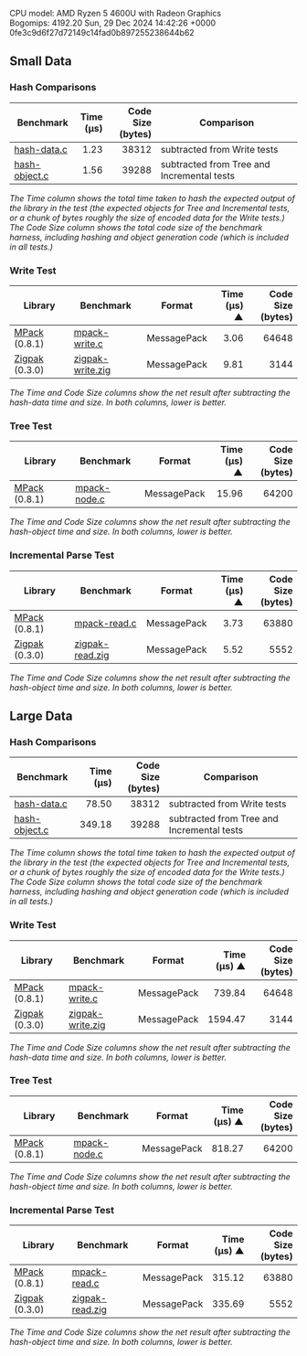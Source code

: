 
CPU model: AMD Ryzen 5 4600U with Radeon Graphics  
Bogomips: 4192.20
Sun, 29 Dec 2024 14:42:26 +0000
0fe3c9d6f27d72149c14fad0b897255238644b62

[mpack]: https://github.com/ludocode/mpack
[cmp]: https://github.com/camgunz/cmp
[msgpack]: https://github.com/msgpack/msgpack-c
[rapidjson]: http://rapidjson.org/
[yajl]: http://lloyd.github.io/yajl/
[libbson]: https://github.com/mongodb/libbson
[binn]: https://github.com/liteserver/binn
[jansson]: http://www.digip.org/jansson/
[json-parser-lib]: https://github.com/udp/json-parser
[json-builder-lib]: https://github.com/udp/json-builder
[ubj]: https://github.com/Steve132/ubj
[mongo-cxx]: https://github.com/mongodb/mongo-cxx-driver
[zigpak]: https://github.com/thislight/zigpak

[hash-object]: https://github.com/ludocode/schemaless-benchmarks/blob/master//src/src/hash/hash-object.c
[hash-data]: https://github.com/ludocode/schemaless-benchmarks/blob/master//src/src/hash/hash-data.c
[mpack-write]: https://github.com/ludocode/schemaless-benchmarks/blob/master//src/src/mpack/mpack-write.c
[mpack-read]: https://github.com/ludocode/schemaless-benchmarks/blob/master//src/src/mpack/mpack-read.c
[mpack-node]: https://github.com/ludocode/schemaless-benchmarks/blob/master//src/src/mpack/mpack-node.c
[mpack-tracking-write]: https://github.com/ludocode/schemaless-benchmarks/blob/master//src/src/mpack/mpack-write.c
[mpack-tracking-read]: https://github.com/ludocode/schemaless-benchmarks/blob/master//src/src/mpack/mpack-read.c
[mpack-utf8-read]: https://github.com/ludocode/schemaless-benchmarks/blob/master//src/src/mpack/mpack-read.c
[mpack-utf8-node]: https://github.com/ludocode/schemaless-benchmarks/blob/master//src/src/mpack/mpack-node.c
[zigpak-read]: https://github.com/ludocode/schemaless-benchmarks/blob/master/src/zigpak/zigpak-read.zig
[zigpak-write]: https://github.com/ludocode/schemaless-benchmarks/blob/master/src/zigpak/zigpak-write.zig

## Small Data


### Hash Comparisons

| Benchmark | Time<br>(μs) | Code Size<br>(bytes) | Comparison |
|----|---:|---:|----|
| [hash-data.c][hash-data] | 1.23 | 38312 | subtracted from Write tests |
| [hash-object.c][hash-object] | 1.56 | 39288 | subtracted from Tree and Incremental tests |


_The Time column shows the total time taken to hash the expected output of the library in the test (the expected objects for Tree and Incremental tests, or a chunk of bytes roughly the size of encoded data for the Write tests.) The Code Size column shows the total code size of the benchmark harness, including hashing and object generation code (which is included in all tests.)_



### Write Test

| Library | Benchmark | Format | Time<br>(μs) ▲ | Code Size<br>(bytes) |
|----|----|----|---:|---:|
| [MPack][mpack] (0.8.1) | [mpack-write.c][mpack-write] | MessagePack | 3.06 | 64648 |
| [Zigpak][zigpak] (0.3.0) | [zigpak-write.zig][zigpak-write] | MessagePack | 9.81 | 3144 |



_The Time and Code Size columns show the net result after subtracting the hash-data time and size. In both columns, lower is better._



### Tree Test

| Library | Benchmark | Format | Time<br>(μs) ▲ | Code Size<br>(bytes) |
|----|----|----|---:|---:|
| [MPack][mpack] (0.8.1) | [mpack-node.c][mpack-node] | MessagePack | 15.96 | 64200 |



_The Time and Code Size columns show the net result after subtracting the hash-object time and size. In both columns, lower is better._



### Incremental Parse Test

| Library | Benchmark | Format | Time<br>(μs) ▲ | Code Size<br>(bytes) |
|----|----|----|---:|---:|
| [MPack][mpack] (0.8.1) | [mpack-read.c][mpack-read] | MessagePack | 3.73 | 63880 |
| [Zigpak][zigpak] (0.3.0) | [zigpak-read.zig][zigpak-read] | MessagePack | 5.52 | 5552 |



_The Time and Code Size columns show the net result after subtracting the hash-object time and size. In both columns, lower is better._


## Large Data


### Hash Comparisons

| Benchmark | Time<br>(μs) | Code Size<br>(bytes) | Comparison |
|----|---:|---:|----|
| [hash-data.c][hash-data] | 78.50 | 38312 | subtracted from Write tests |
| [hash-object.c][hash-object] | 349.18 | 39288 | subtracted from Tree and Incremental tests |


_The Time column shows the total time taken to hash the expected output of the library in the test (the expected objects for Tree and Incremental tests, or a chunk of bytes roughly the size of encoded data for the Write tests.) The Code Size column shows the total code size of the benchmark harness, including hashing and object generation code (which is included in all tests.)_



### Write Test

| Library | Benchmark | Format | Time<br>(μs) ▲ | Code Size<br>(bytes) |
|----|----|----|---:|---:|
| [MPack][mpack] (0.8.1) | [mpack-write.c][mpack-write] | MessagePack | 739.84 | 64648 |
| [Zigpak][zigpak] (0.3.0) | [zigpak-write.zig][zigpak-write] | MessagePack | 1594.47 | 3144 |



_The Time and Code Size columns show the net result after subtracting the hash-data time and size. In both columns, lower is better._



### Tree Test

| Library | Benchmark | Format | Time<br>(μs) ▲ | Code Size<br>(bytes) |
|----|----|----|---:|---:|
| [MPack][mpack] (0.8.1) | [mpack-node.c][mpack-node] | MessagePack | 818.27 | 64200 |



_The Time and Code Size columns show the net result after subtracting the hash-object time and size. In both columns, lower is better._



### Incremental Parse Test

| Library | Benchmark | Format | Time<br>(μs) ▲ | Code Size<br>(bytes) |
|----|----|----|---:|---:|
| [MPack][mpack] (0.8.1) | [mpack-read.c][mpack-read] | MessagePack | 315.12 | 63880 |
| [Zigpak][zigpak] (0.3.0) | [zigpak-read.zig][zigpak-read] | MessagePack | 335.69 | 5552 |



_The Time and Code Size columns show the net result after subtracting the hash-object time and size. In both columns, lower is better._


